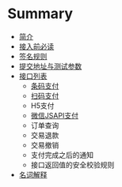 # Summary

* [简介](README.md)
* [                                                       接入前必读                              ](chapter1.md)
* [签名规则](qian-ming-gui-ze.md)
* [提交地址与测试参数](ti-jiao-di-zhi-yu-ce-shi-can-shu.md)
* [接口列表](jie-kou-lie-biao.md)
  * [条码支付](jie-kou-lie-biao/a.md)
  * [扫码支付](jie-kou-lie-biao/b.md)
  * H5支付
  * [微信JSAPI支付](jie-kou-lie-biao/d.md)
  * 订单查询
  * 交易退款
  * 交易撤销
  * 支付完成之后的通知
  * 接口返回值的安全校验规则
* [名词解释](ming-ci-jie-shi.md)

